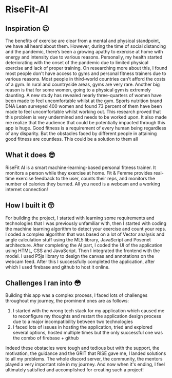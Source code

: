 # RiseFit-AI
## Inspiration 😉
The benefits of exercise are clear from a mental and physical standpoint, we have all heard about them. 
However, during the time of social distancing and the pandemic, there’s been a growing apathy to exercise at home with energy and intensity due to various reasons. Personally, my health started deteriorating with the onset of the pandemic due to limited physical exercise and lack of proper training. On researching more about this, I found most people don't have access to gyms and personal fitness trainers due to various reasons.
Most people in third-world countries can't afford the costs of a gym. In rural and countryside areas, gyms are very rare. Another big reason is that for some women, going to a physical gym is extremely daunting. A new study has revealed nearly three-quarters of women have been made to feel uncomfortable whilst at the gym. Sports nutrition brand DNA Lean surveyed 400 women and found 73 percent of them have been made to feel uncomfortable whilst working out. 
This research proved that this problem is very undermined and needs to be worked upon. It also made me realize that the audience that could be potentially impacted through this app is huge. Good fitness is a requirement of every human being regardless of any disparity. But the obstacles faced by different people in attaining good fitness are countless. This could be a solution to them all
## What it does 😎
RiseFit AI is a smart machine-learning-based personal fitness trainer. It monitors a person while they exercise at home. Fit & Femme provides real-time exercise feedback to the user, counts their reps, and monitors the number of calories they burned. All you need is a webcam and a working internet connection!
## How I built it 😙
For building the project, I started with learning some requirements and technologies that I was previously unfamiliar with, then I started with coding the machine learning algorithm to detect your exercise and count your reps. I coded a complex algorithm that was based on a lot of Vector analysis and angle calculation stuff using the ML5 library, JavaScript and Posenet architecture. After completing the AI part, I coded the UI of the application using HTML, CSS and JavaScript. Then I integrated the frontend with the model. I used P5js library to design the canvas and annotations on the webcam feed. After this I successfully completed the application, after which I used firebase and github to host it online.
## Challenges I ran into 😳
Building this app was a complex process, I faced lots of challenges throughout my journey, the prominent ones are as follows:
1. I started with the wrong tech stack for my application which caused me to reconfigure my thoughts and restart the application design process due to a major incompatibility between two technologies
2. I faced lots of issues in hosting the application, tried and explored several options, hosted multiple times but the only successful one was the combo of firebase + github

Indeed these obstacles were tough and tedious but with the support, the motivation, the guidance and the GRIT that RISE gave me, I landed solutions to all my problems. The whole discord server, the community, the mentors played a very important role in my journey. And now when it's ending, I feel ultimately satisfied and accomplished for creating such a project!




